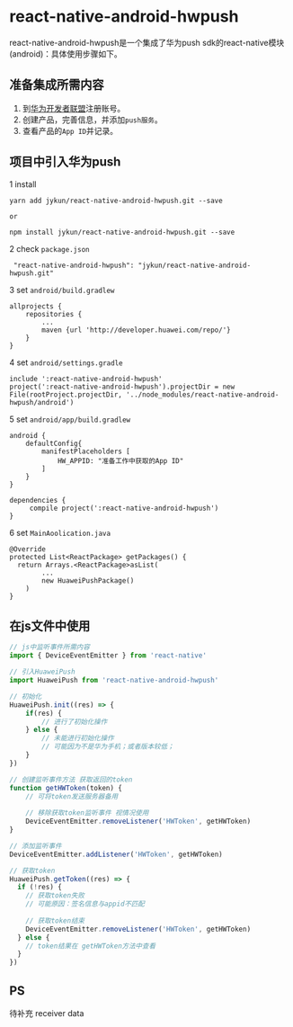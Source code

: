 # react-native-android-hwpush

react-native-android-hwpush是一个集成了华为push sdk的react-native模块(android)：具体使用步骤如下。

## 准备集成所需内容

1. 到[华为开发者联盟](http://developer.huawei.com/consumer/cn/devunion/openPlatform/html/memberCenter.html#/appManager)注册账号。
2. 创建产品，完善信息，并添加`push服务`。
3. 查看产品的`App ID`并记录。

## 项目中引入华为push

1 install
```
yarn add jykun/react-native-android-hwpush.git --save

or

npm install jykun/react-native-android-hwpush.git --save
```
2 check `package.json`
```
 "react-native-android-hwpush": "jykun/react-native-android-hwpush.git"
```
3 set `android/build.gradlew`
```
allprojects {
    repositories {
        ...
        maven {url 'http://developer.huawei.com/repo/'}
    }
}
```
4 set `android/settings.gradle`
```
include ':react-native-android-hwpush'
project(':react-native-android-hwpush').projectDir = new File(rootProject.projectDir, '../node_modules/react-native-android-hwpush/android')
```
5 set `android/app/build.gradlew`
```
android {
	defaultConfig{
		manifestPlaceholders [
			HW_APPID: "准备工作中获取的App ID"
		]
	}
}

dependencies {
	 compile project(':react-native-android-hwpush')
}
```
6 set `MainAoolication.java`
```
@Override
protected List<ReactPackage> getPackages() {
  return Arrays.<ReactPackage>asList(
  		...
  		new HuaweiPushPackage()
	)
}
```
## 在js文件中使用
```js
// js中监听事件所需内容
import { DeviceEventEmitter } from 'react-native'

// 引入HuaweiPush
import HuaweiPush from 'react-native-android-hwpush'
```
```js
// 初始化
HuaweiPush.init((res) => {
	if(res) {
		// 进行了初始化操作
	} else {
		// 未能进行初始化操作
		// 可能因为不是华为手机；或者版本较低；
	}
})
```
```js
// 创建监听事件方法 获取返回的token
function getHWToken(token) {
	// 可将token发送服务器备用
	
	// 移除获取token监听事件 视情况使用
  	DeviceEventEmitter.removeListener('HWToken', getHWToken)
}

// 添加监听事件
DeviceEventEmitter.addListener('HWToken', getHWToken)
```
```js
// 获取token
HuaweiPush.getToken((res) => {
  if (!res) {
  	// 获取token失败
  	// 可能原因：签名信息与appid不匹配
  	
  	// 获取token结束
  	DeviceEventEmitter.removeListener('HWToken', getHWToken)
  } else {
  	// token结果在 getHWToken方法中查看
  }
})
```
## PS
待补充 receiver data



